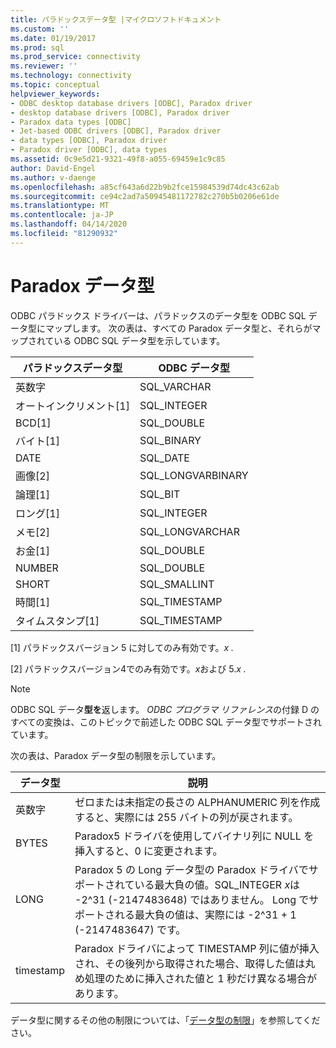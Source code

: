 ```yaml
---
title: パラドックスデータ型 |マイクロソフトドキュメント
ms.custom: ''
ms.date: 01/19/2017
ms.prod: sql
ms.prod_service: connectivity
ms.reviewer: ''
ms.technology: connectivity
ms.topic: conceptual
helpviewer_keywords:
- ODBC desktop database drivers [ODBC], Paradox driver
- desktop database drivers [ODBC], Paradox driver
- Paradox data types [ODBC]
- Jet-based ODBC drivers [ODBC], Paradox driver
- data types [ODBC], Paradox driver
- Paradox driver [ODBC], data types
ms.assetid: 0c9e5d21-9321-49f8-a055-69459e1c9c85
author: David-Engel
ms.author: v-daenge
ms.openlocfilehash: a85cf643a6d22b9b2fce15984539d74dc43c62ab
ms.sourcegitcommit: ce94c2ad7a50945481172782c270b5b0206e61de
ms.translationtype: MT
ms.contentlocale: ja-JP
ms.lasthandoff: 04/14/2020
ms.locfileid: "81290932"
---
```

# <a name="paradox-data-types"></a>Paradox データ型
ODBC パラドックス ドライバーは、パラドックスのデータ型を ODBC SQL データ型にマップします。 次の表は、すべての Paradox データ型と、それらがマップされている ODBC SQL データ型を示しています。  
  
|パラドックスデータ型|ODBC データ型|  
|-----------------------|--------------------|  
|英数字|SQL_VARCHAR|  
|オートインクリメント[1]|SQL_INTEGER|  
|BCD[1]|SQL_DOUBLE|  
|バイト[1]|SQL_BINARY|  
|DATE|SQL_DATE|  
|画像[2]|SQL_LONGVARBINARY|  
|論理[1]|SQL_BIT|  
|ロング[1]|SQL_INTEGER|  
|メモ[2]|SQL_LONGVARCHAR|  
|お金[1]|SQL_DOUBLE|  
|NUMBER|SQL_DOUBLE|  
|SHORT|SQL_SMALLINT|  
|時間[1]|SQL_TIMESTAMP|  
|タイムスタンプ[1]|SQL_TIMESTAMP|  
  
 [1] パラドックスバージョン 5 に対してのみ有効です。*x .*  
  
 [2] パラドックスバージョン4でのみ有効です。*x*および 5.*x .*  
  
> [!NOTE]  
>  ODBC SQL データ**型を**返します。 *ODBC プログラマ リファレンス*の付録 D のすべての変換は、このトピックで前述した ODBC SQL データ型でサポートされています。  
  
 次の表は、Paradox データ型の制限を示しています。  
  
|データ型|説明|  
|---------------|-----------------|  
|英数字|ゼロまたは未指定の長さの ALPHANUMERIC 列を作成すると、実際には 255 バイトの列が戻されます。|  
|BYTES|Paradox5 ドライバを使用してバイナリ列に NULL を挿入すると、0 に変更されます。|  
|LONG|Paradox 5 の Long データ型の Paradox ドライバでサポートされている最大負の値。SQL_INTEGER *x*は -2^31 (-2147483648) ではありません。 Long でサポートされる最大負の値は、実際には -2^31 + 1 (-2147483647) です。|  
|timestamp|Paradox ドライバによって TIMESTAMP 列に値が挿入され、その後列から取得された場合、取得した値は丸め処理のために挿入された値と 1 秒だけ異なる場合があります。|  
  
 データ型に関するその他の制限については、「[データ型の制限](../../odbc/microsoft/data-type-limitations.md)」を参照してください。
